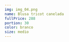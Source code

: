 ```yaml
---
img: img_04.png
name: Blusa tricot canelada
fullPrice: 288
portion: 30
color: branco
size: medio
---
```

